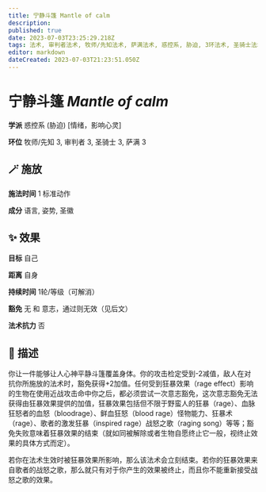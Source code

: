 ```yaml
---
title: 宁静斗篷 Mantle of calm
description: 
published: true
date: 2023-07-03T23:25:29.218Z
tags: 法术, 审判者法术, 牧师/先知法术, 萨满法术, 惑控系, 胁迫, 3环法术, 圣骑士法术, 情绪，影响心灵
editor: markdown
dateCreated: 2023-07-03T21:23:51.050Z
---
```


# **宁静斗篷** *Mantle of calm*

**学派** 惑控系 (胁迫) \[情绪，影响心灵\] 

**环位** 牧师/先知 3, 审判者 3, 圣骑士 3, 萨满 3

## 🪄 施放

**施法时间** 1 标准动作

**成分** 语言, 姿势, 圣徽

## ✨ 效果 

**目标** 自己 

**距离** 自身  

**持续时间** 1轮/等级（可解消） 

**豁免** 无 和 意志，通过则无效（见后文）

**法术抗力** 否

## 📖 描述

你让一件能够让人心神平静斗篷覆盖身体。你的攻击检定受到-2减值，敌人在对抗你所施放的法术时，豁免获得+2加值。任何受到狂暴效果（rage effect）影响的生物在使用近战攻击命中你之后，都必须尝试一次意志豁免，这次意志豁免无法获得由狂暴效果提供的加值，狂暴效果包括但不限于野蛮人的狂暴（rage）、血脉狂怒者的血怒（bloodrage）、鲜血狂怒（blood rage）怪物能力、狂暴术（rage）、歌者的激发狂暴（inspired rage）战怒之歌（raging song）等等；豁免失败意味着狂暴效果的结束（就如同被解除或者生物自愿终止它一般，视终止效果的具体方式而定）。

若你在法术生效时被狂暴效果所影响，那么该法术会立刻结束。若你的狂暴效果来自歌者的战怒之歌，那么就只有对于你产生的效果被终止，而且你不能重新接受战怒之歌的效果。
    